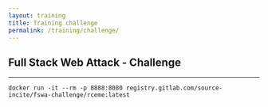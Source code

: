 ```yaml
---
layout: training
title: Training challenge
permalink: /training/challenge/
---
```


## Full Stack Web Attack - Challenge

---

`docker run -it --rm -p 8888:8080 registry.gitlab.com/source-incite/fswa-challenge/rceme:latest`